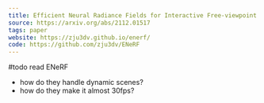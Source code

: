 ```yaml
---
title: Efficient Neural Radiance Fields for Interactive Free-viewpoint Video
source: https://arxiv.org/abs/2112.01517
tags: paper
website: https://zju3dv.github.io/enerf/
code: https://github.com/zju3dv/ENeRF
---
```


#todo read ENeRF
- how do they handle dynamic scenes?
- how do they make it almost 30fps?
